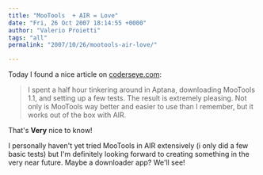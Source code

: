```yaml
---
title: "MooTools  + AIR = Love"
date: "Fri, 26 Oct 2007 18:14:55 +0000"
author: "Valerio Proietti"
tags: "all"
permalink: "2007/10/26/mootools-air-love/"

---
```

Today I found a nice article on [coderseye.com](http://coderseye.com/2007/mootools-beats-jquery-and-ext-for-air.html):

>I spent a half hour tinkering around in Aptana, downloading MooTools 1.1, and setting up a few tests. The result is extremely pleasing. Not only is MooTools way better and easier to use than I remember, but it works out of the box with AIR.

That's **Very** nice to know!

I personally haven't yet tried MooTools in AIR extensively (i only did a few basic tests) but I'm definitely looking forward to creating something in the very near future. Maybe a downloader app? We'll see!